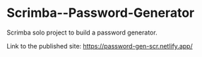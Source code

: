 # Scrimba--Password-Generator
 Scrimba solo project to build a password generator.
 
 Link to the published site: https://password-gen-scr.netlify.app/
